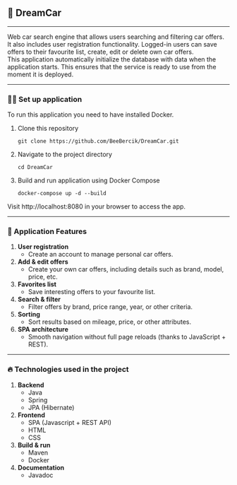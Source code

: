 
## 🚗 DreamCar

---

Web car search engine that allows users searching and filtering car offers. It also includes user registration functionality. Logged-in users can save offers to their favourite list, create, edit or delete own car offers.<br>
This application automatically initialize the database with data when the application starts. This ensures that the service is ready to use from the moment it is deployed.

---

### 👨‍💻 Set up application

To run this application you need to have installed Docker.

1. Clone this repository
   ```
   git clone https://github.com/BeeBercik/DreamCar.git
   ```

3. Navigate to the project directory
   ```
   cd DreamCar
   ```

5. Build and run application using Docker Compose
   ```
   docker-compose up -d --build
   ```

Visit http://localhost:8080 in your browser to access the app.

---

### 🚀 Application Features
1. **User registration**
   - Create an account to manage personal car offers.
2. **Add & edit offers**
   - Create your own car offers, including details such as brand, model, price, etc.
3. **Favorites list**
   - Save interesting offers to your favourite list.
4. **Search & filter**
   - Filter offers by brand, price range, year, or other criteria.
5. **Sorting**
   - Sort results based on mileage, price, or other attributes.
6. **SPA architecture**
   - Smooth navigation without full page reloads (thanks to JavaScript + REST).

---

### 🔥 Technologies used in the project
1. **Backend**
   - Java
   - Spring
   - JPA (Hibernate)
2. **Frontend**
   - SPA (Javascript + REST API)
   - HTML
   - CSS
3. **Build & run**
   - Maven
   - Docker
4. **Documentation**
   - Javadoc



